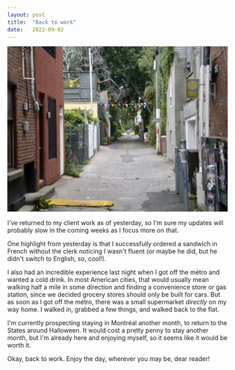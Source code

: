 ```yaml
---
layout: post
title:  "Back to work"
date:   2022-09-02
---
```


![Alleyway in Montréal](/images/montreal-alleyway.jpg)

I've returned to my client work as of yesterday, so I'm sure my updates will
probably slow in the coming weeks as I focus more on that.

One highlight from yesterday is that I successfully ordered a sandwich in
French without the clerk noticing I wasn't fluent (or maybe he did, but he
didn't switch to English, so, cool!). 

I also had an incredible experience last night when I got off the métro and
wanted a cold drink. In most American cities, that would usually mean walking
half a mile in some direction and finding a convenience store or gas station,
since we decided grocery stores should only be built for cars. But as soon as
I got off the métro, there was a small supermarket _directly_ on my way home.
I walked in, grabbed a few things, and walked back to the flat.

I'm currently prospecting staying in Montréal another month, to return to the
States around Halloween. It would cost a pretty penny to stay another month,
but I'm already here and enjoying myself, so it seems like it would be worth
it.

Okay, back to work. Enjoy the day, wherever you may be, dear reader!
